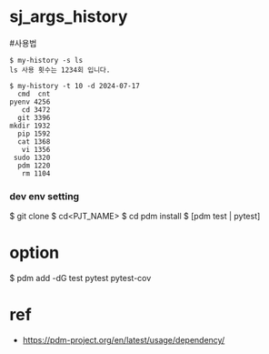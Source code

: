 # sj_args_history

#사용법
```
$ my-history -s ls
ls 사용 횟수는 1234회 입니다.

$ my-history -t 10 -d 2024-07-17
  cmd  cnt
pyenv 4256
   cd 3472
  git 3396
mkdir 1932
  pip 1592
  cat 1368
   vi 1356
 sudo 1320
  pdm 1220
   rm 1104
```

### dev env setting

$ git clone <URL>
$ cd<PJT_NAME>
$ cd pdm install
$ [pdm test | pytest]

# option 
$ pdm add -dG test pytest pytest-cov

# ref
- https://pdm-project.org/en/latest/usage/dependency/

